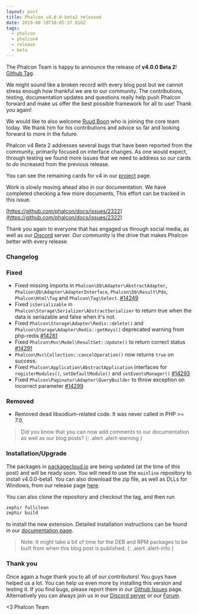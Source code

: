 ```yaml
---
layout: post
title: Phalcon v4.0.0-beta2 released
date: 2019-08-18T18:05:37.616Z
tags:
  - phalcon
  - phalcon4
  - release
  - beta
---
```

The Phalcon Team is happy to announce the release of **v4.0.0 Beta 2**! [Github Tag](https://github.com/phalcon/cphalcon/releases/tag/v4.0.0-beta.2). 

We might sound like a broken record with every blog post but we cannot stress enough how thankful we are to our community. The contributions, testing, documentation updates and questions really help push Phalcon forward and make us offer the best possible framework for all to use! Thank you again!
<!--more-->

We would like to also welcome [Ruud Boon](https://github.com/ruudboon) who is joining the core team today. We thank him for his contributions and advice so far and looking forward to more in the future.

Phalcon v4 Beta 2 addresses several bugs that have been reported from the community, primarily focused on interface changes. As one would expect, through testing we found more issues that we need to address so our cards _to do_ increased from the previous release.

You can see the remaining cards for v4 in our [project](https://github.com/phalcon/cphalcon/projects/3) page. 

Work is slowly moving ahead also in our documentation. We have completed checking a few more documents, This effort can be tracked in this issue. 

[https://github.com/phalcon/docs/issues/2322](https://github.com/phalcon/docs/issues/2322)

Thank you again to everyone that has engaged us through social media, as well as our [Discord](https://phalcon.link/discord) server. Our community is the drive that makes Phalcon better with every release.

### Changelog
### Fixed
- Fixed missing imports in `Phalcon\Db\Adapter\AbstractAdapter`, `Phalcon\Db\Adapter\AdapterInterface`, `Phalcon\Db\Result\Pdo`, `Phalcon\Html\Tag` and `Phalcon\Tag\Select`. [#14249](https://github.com/phalcon/cphalcon/issues/14249)
- Fixed `isSerializable` in `Phalcon\Storage\Serializer\AbstractSerializer` to return true when the data is seriazable and false when it's not.
- Fixed `Phalcon\Storage\Adapter\Redis::delete()` and `Phalcon\Storage\Adapter\Redis::getKeys()` deprecated warning from php-redis [#14281](https://github.com/phalcon/cphalcon/issues/14281)
- Fixed `Phalcon\Mvc\Model\ResultSet::Update()` to return correct status [#14291](https://github.com/phalcon/cphalcon/issues/14291)
- `Phalcon\Mvc\Collection::cancelOperation()` now returns `true` on success.
- Fixed `Phalcon\Application\AbstractApplication` interfaces for `registerModules()`, `setDefaultModule()` and `setEventsManager()` [#14293](https://github.com/phalcon/cphalcon/issues/14293)
- Fixed `Phalcon\Paginator\Adapter\QueryBuilder` to throw exception on incorrect parameter [#14299](https://github.com/phalcon/cphalcon/issues/14299)

### Removed
- Removed dead libsodium-related code. It was never called in PHP >= 7.0.

> Did you know that you can now add comments to our documentation as well as our blog posts?
{: .alert .alert-warning }

### Installation/Upgrade
The packages in [packagecloud.io](https://packagecloud.io/phalcon) are being updated (at the time of this post) and will be ready soon. You will need to use the `mainline` repository to install v4.0.0-beta1. You can also download the zip file, as well as DLLs for Windows, from our release page [here](https://github.com/phalcon/cphalcon/releases/tag/v4.0.0-beta.1).

You can also clone the repository and checkout the tag, and then run

```bash
zephir fullclean
zephir build
```

to install the new extension. Detailed installation instructions can be found in our [documentation page](https://docs.phalconphp.com/4.0/en/installation).

> Note: It might take a bit of time for the DEB and RPM packages to be built from when this blog post is published.
{: .alert .alert-info }

### Thank you
Once again a huge thank you to all of our contributors! You guys have helped us a lot. You can help us even more by installing this version and testing it. If you find bugs, please report them in our [Github Issues](https://github.com/phalcon/cphalcon/issues) page. Alternatively you can always join us in our [Discord server](https://phalcon.link/discord) or our [Forum](https://phalcon.link/forum).


<3 Phalcon Team
